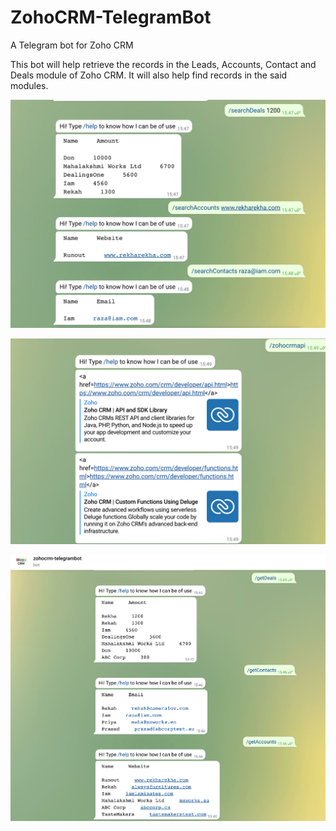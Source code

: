 # ZohoCRM-TelegramBot
A Telegram bot for Zoho CRM

This bot will help retrieve the records in the Leads, Accounts, Contact and Deals module of Zoho CRM.
It will also help find records in the said modules.


![alt text](https://github.com/shankar-tester901/ZohoCRM-TelegramBot/blob/main/Telegram-Web%20(1).png)

![alt text](https://github.com/shankar-tester901/ZohoCRM-TelegramBot/blob/main/Telegram-Web%20(2).png)


![alt text](https://github.com/shankar-tester901/ZohoCRM-TelegramBot/blob/main/Telegram-Web.png)



